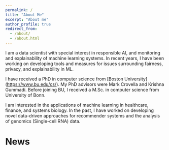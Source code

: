 ```yaml
---
permalink: /
title: "About Me"
excerpt: "About me"
author_profile: true
redirect_from: 
  - /about/
  - /about.html
---
```


I am a data scientist with special interest in responsible AI, and monitoring and explainability
of machine learning systems.
In recent years, I have been working on developing tools and measures for issues
surrounding fairness, privacy, and explainability in ML.

I have received a PhD in computer science from [Boston University] (https://www.bu.edu/cs/).
My PhD advisors were Mark Crovella and Krishna Gummadi.
Before joining BU, I received a M.Sc. in computer science from University of Bonn.

I am interested in the applications of machine learning in healthcare, finance, and systems biology.
In the past, I have worked on developing novel data-driven approaches for
recommender systems and the analysis of genomics (Single-cell RNA) data.


News
======
